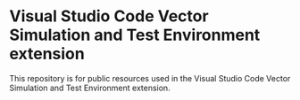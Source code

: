 # Visual Studio Code Vector Simulation and Test Environment extension

This repository is for public resources used in the Visual Studio Code Vector Simulation and Test Environment extension.